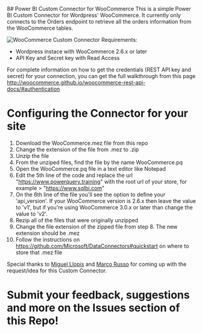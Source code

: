 8# Power BI Custom Connector for WooCommerce
This is a simple Power BI Custom Connector for Wordpress' WooCommerce. It currently only connects to the Orders endpoint to retrieve all the orders information from the WooCommerce tables.

![WooCommerce Custom Connector](https://image.ibb.co/fzAypk/Woo_Commerce_Connector.png)
Requirements:
 - Wordpress instace with WooCommerce 2.6.x or later
 - API Key and Secret key with Read Access

For complete information on how to get the credentials (REST API key and secret) for your connection, you can get the full walkthrough from this page http://woocommerce.github.io/woocommerce-rest-api-docs/#authentication 

# Configuring the Connector for your site
1. Download the WooCommerce.mez file from this repo
2. Change the extension of the file from .mez to .zip
3. Unzip the file
4. From the unziped files, find the file by the name WooCommerce.pq
5. Open the WooCommerce.pq file in a text editor like Notepad
6. Edit the 5th line of the code and replace the url "https://www.powerquery.training" with the root url of your store, for example > "https://www.sqlbi.com"
7. On the 6th line of the file you'll see the option to define your 'api_version'. If your WooCommerce version is 2.6.x then leave the value to 'v1', but if you're using WooCommerce 3.0.x or later than change the value to 'v2'.
8. Rezip all of the files that were originally unzipped
9. Change the file extension of the zipped file from step 8. The new extension should be .mez
10. Follow the instructions on https://github.com/Microsoft/DataConnectors#quickstart on where to store that .mez file

Special thanks to [Miguel Llopis](https://twitter.com/mllopis) and [Marco Russo](https://twitter.com/marcorus) for coming up with the request/idea for this Custom Connector.

# Submit your feedback, suggestions and more on the Issues section of this Repo!
